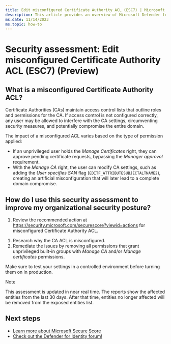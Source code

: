 ```yaml
---
title: Edit misconfigured Certificate Authority ACL (ESC7) | Microsoft Defender for Identity
description: This article provides an overview of Microsoft Defender for Identity's misconfigured certificate authority ACL security posture assessment report.
ms.date: 11/14/2023
ms.topic: how-to
---
```


# Security assessment: Edit misconfigured Certificate Authority ACL (ESC7)  (Preview)

## What is a misconfigured Certificate Authority ACL?

Certificate Authorities (CAs) maintain access control lists that outline roles and permissions for the CA. If access control is not configured correctly, any user may be allowed to interfere with the CA settings, circumventing security measures, and potentially compromise the entire domain.

The impact of a misconfigured ACL varies based on the type of permission applied:

- If an unprivileged user holds the *Manage Certificates* right, they can approve pending certificate requests, bypassing the *Manager approval* requirement. 
- With the *Manage CA* right, the user can modify CA settings, such as adding the *User specifies SAN* flag (`EDITF_ATTRIBUTESUBJECTALTNAME2`), creating an artificial misconfiguration that will later lead to a complete domain compromise.


## How do I use this security assessment to improve my organizational security posture?

1. Review the recommended action at <https://security.microsoft.com/securescore?viewid=actions> for misconfigured Certificate Authority ACL.

<!--IMAGE TBD-->

1. Research why the CA ACL is misconfigured.
1. Remediate the issues by removing all permissions that grant unprivileged built-in groups with *Manage CA* and/or *Manage certificates* permissions.

Make sure to test your settings in a controlled environment before turning them on in production.

> [!NOTE]
> This assessment is updated in near real time.
> The reports show the affected entities from the last 30 days. After that time, entities no longer affected will be removed from the exposed entities list.

## Next steps

- [Learn more about Microsoft Secure Score](/microsoft-365/security/defender/microsoft-secure-score)
- [Check out the Defender for Identity forum!](<https://aka.ms/MDIcommunity>)
